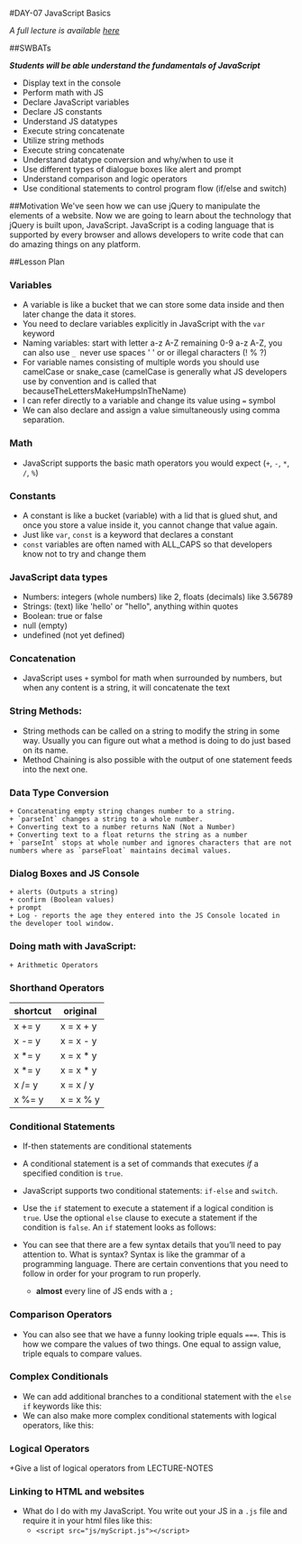 #DAY-07 JavaScript Basics

_A full lecture is available [here](LECTURE.md)_

##SWBATs

***Students will be able understand the fundamentals of JavaScript***
+ Display text in the console
+ Perform math with JS
+ Declare JavaScript variables
+ Declare JS constants
+ Understand JS datatypes
+ Execute string concatenate
+ Utilize string methods
+ Execute string concatenate
+ Understand datatype conversion and why/when to use it
+ Use different types of dialogue boxes like alert and prompt
+ Understand comparison and logic operators
+ Use conditional statements to control program flow (if/else and switch)

##Motivation
We've seen how we can use jQuery to manipulate the elements of a website. Now we are going to learn about the technology that jQuery is built upon, JavaScript. JavaScript is a coding language that is supported by every browser and allows developers to write code that can do amazing things on any platform.

##Lesson Plan

### Variables

+ A variable is like a bucket that we can store some data inside and then later change the data it stores.
+ You need to declare variables explicitly in JavaScript with the `var` keyword
+ Naming variables: start with letter a-z A-Z remaining 0-9 a-z A-Z, you can also use `_ `never use spaces ' ' or or illegal characters (! % ?)
+ For variable names consisting of multiple words you should use camelCase or snake_case (camelCase is generally what JS developers use by convention and is called that becauseTheLettersMakeHumpsInTheName)
+ I can refer directly to a variable and change its value using `=` symbol
+ We can also declare and assign a value simultaneously using comma separation.

### Math

+ JavaScript supports the basic math operators you would expect (`+`, `-`, `*`, `/`, `%`)

### Constants

+ A constant is like a bucket (variable) with a lid that is glued shut, and once you store a value inside it, you cannot change that value again.
+ Just like `var`, `const` is a keyword that declares a constant
+ `const` variables are often named with ALL_CAPS so that developers know not to try and change them

### JavaScript data types

+ Numbers: integers (whole numbers) like 2, floats (decimals) like 3.56789
+ Strings: (text) like 'hello' or "hello", anything within quotes
+ Boolean: true or false
+ null (empty)
+ undefined (not yet defined)

### Concatenation

+ JavaScript uses `+` symbol for math when surrounded by numbers, but when any content is a string, it will concatenate the text

### String Methods:

+ String methods can be called on a string to modify the string in some way. Usually you can figure out what a method is doing to do just based on its name.
+ Method Chaining is also possible with the output of one statement feeds into the next one.

### Data Type Conversion
	+ Concatenating empty string changes number to a string.
	+ `parseInt` changes a string to a whole number.
	+ Converting text to a number returns NaN (Not a Number)
	+ Converting text to a float returns the string as a number
	+ `parseInt` stops at whole number and ignores characters that are not numbers where as `parseFloat` maintains decimal values.

### Dialog Boxes and JS Console
	+ alerts (Outputs a string)
	+ confirm (Boolean values)
	+ prompt
	+ Log - reports the age they entered into the JS Console located in the developer tool window.

### Doing math with JavaScript: 
	+ Arithmetic Operators

### Shorthand Operators

| shortcut  | original  | 
|---|---|
| x += y  | x = x + y  | 
| x -= y  |  x = x - y | 
|  x *= y  | x = x * y  |
|	x *= y	| x = x * y|
| x /= y | x = x / y |
|	x %= y | x = x % y | 

### Conditional Statements
+ If-then statements are conditional statements
+ A conditional statement is a set of commands that executes *if* a specified condition is `true`. 
+ JavaScript supports two conditional statements: `if-else` and `switch`.
+ Use the `if` statement to execute a statement if a logical condition is `true`. Use the optional `else` clause to execute a statement if the condition is `false`. An `if` statement looks as follows:

+ You can see that there are a few syntax details that you’ll need to pay attention to. What is syntax? Syntax is like the grammar of a programming language. There are certain conventions that you need to follow in order for your program to run properly.
	+ **almost** every line of JS ends with a `;`

### Comparison Operators

+ You can also see that we have a funny looking triple equals `===`. This is how we compare the values of two things. One equal to assign value, triple equals to compare values. 

### Complex Conditionals

+ We can add additional branches to a conditional statement with the `else if` keywords like this:
+ We can also make more complex conditional statements with logical operators, like this:

### Logical Operators 

+Give a list of logical operators from LECTURE-NOTES

### Linking to HTML and websites

+ What do I do with my JavaScript. You write out your JS in a `.js` file and require it in your html files like this:
	+ `<script src="js/myScript.js"></script>`







